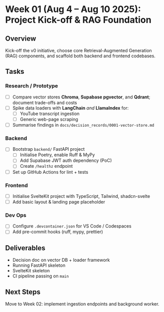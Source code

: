 # Week 01 (Aug 4 – Aug 10 2025): Project Kick-off & RAG Foundation

## Overview
Kick-off the v0 initiative, choose core Retrieval-Augmented Generation (RAG) components, and scaffold both backend and frontend codebases.

## Tasks
### Research / Prototype
- [ ] Compare vector stores **Chroma**, **Supabase pgvector**, and **Qdrant**; document trade-offs and costs
- [ ] Spike data loaders with **LangChain** _and_ **LlamaIndex** for:
  - [ ] YouTube transcript ingestion
  - [ ] Generic web-page scraping
- [ ] Summarise findings in `docs/decision_records/0001-vector-store.md`

### Backend
- [ ] Bootstrap `backend/` FastAPI project
  - [ ] Initialise Poetry, enable Ruff & MyPy
  - [ ] Add Supabase JWT auth dependency (PoC)
  - [ ] Create `/healthz` endpoint
- [ ] Set up GitHub Actions for lint + tests

### Frontend
- [ ] Initialise SvelteKit project with TypeScript, Tailwind, shadcn-svelte
- [ ] Add basic layout & landing page placeholder

### Dev Ops
- [ ] Configure `.devcontainer.json` for VS Code / Codespaces
- [ ] Add pre-commit hooks (ruff, mypy, prettier)

## Deliverables
- Decision doc on vector DB + loader framework
- Running FastAPI skeleton
- SvelteKit skeleton
- CI pipeline passing on `main`

## Next Steps
Move to Week 02: implement ingestion endpoints and background worker.

